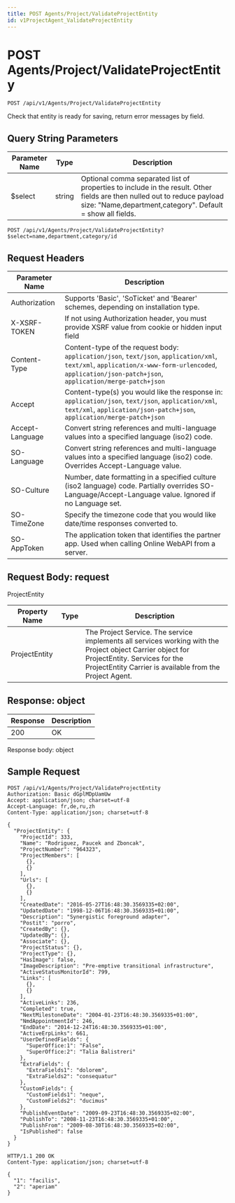 ```yaml
---
title: POST Agents/Project/ValidateProjectEntity
id: v1ProjectAgent_ValidateProjectEntity
---
```


# POST Agents/Project/ValidateProjectEntity

```http
POST /api/v1/Agents/Project/ValidateProjectEntity
```

Check that entity is ready for saving, return error messages by field.







## Query String Parameters

| Parameter Name | Type |  Description |
|----------------|------|--------------|
| $select | string |  Optional comma separated list of properties to include in the result. Other fields are then nulled out to reduce payload size: "Name,department,category". Default = show all fields. |

```http
POST /api/v1/Agents/Project/ValidateProjectEntity?$select=name,department,category/id
```


## Request Headers

| Parameter Name | Description |
|----------------|-------------|
| Authorization  | Supports 'Basic', 'SoTicket' and 'Bearer' schemes, depending on installation type. |
| X-XSRF-TOKEN   | If not using Authorization header, you must provide XSRF value from cookie or hidden input field |
| Content-Type | Content-type of the request body: `application/json`, `text/json`, `application/xml`, `text/xml`, `application/x-www-form-urlencoded`, `application/json-patch+json`, `application/merge-patch+json` |
| Accept         | Content-type(s) you would like the response in: `application/json`, `text/json`, `application/xml`, `text/xml`, `application/json-patch+json`, `application/merge-patch+json` |
| Accept-Language | Convert string references and multi-language values into a specified language (iso2) code. |
| SO-Language | Convert string references and multi-language values into a specified language (iso2) code. Overrides Accept-Language value. |
| SO-Culture | Number, date formatting in a specified culture (iso2 language) code. Partially overrides SO-Language/Accept-Language value. Ignored if no Language set. |
| SO-TimeZone | Specify the timezone code that you would like date/time responses converted to. |
| SO-AppToken | The application token that identifies the partner app. Used when calling Online WebAPI from a server. |

## Request Body: request  

ProjectEntity 

| Property Name | Type |  Description |
|----------------|------|--------------|
| ProjectEntity |  | The Project Service. The service implements all services working with the Project object <para /> Carrier object for ProjectEntity. Services for the ProjectEntity Carrier is available from the <see cref="T:SuperOffice.CRM.Services.IProjectAgent">Project Agent</see>. |


## Response: object



| Response | Description |
|----------------|-------------|
| 200 | OK |

Response body: object


## Sample Request

```http!
POST /api/v1/Agents/Project/ValidateProjectEntity
Authorization: Basic dGplMDpUamUw
Accept: application/json; charset=utf-8
Accept-Language: fr,de,ru,zh
Content-Type: application/json; charset=utf-8

{
  "ProjectEntity": {
    "ProjectId": 333,
    "Name": "Rodriguez, Paucek and Zboncak",
    "ProjectNumber": "964323",
    "ProjectMembers": [
      {},
      {}
    ],
    "Urls": [
      {},
      {}
    ],
    "CreatedDate": "2016-05-27T16:48:30.3569335+02:00",
    "UpdatedDate": "1998-12-06T16:48:30.3569335+01:00",
    "Description": "Synergistic foreground adapter",
    "Postit": "porro",
    "CreatedBy": {},
    "UpdatedBy": {},
    "Associate": {},
    "ProjectStatus": {},
    "ProjectType": {},
    "HasImage": false,
    "ImageDescription": "Pre-emptive transitional infrastructure",
    "ActiveStatusMonitorId": 799,
    "Links": [
      {},
      {}
    ],
    "ActiveLinks": 236,
    "Completed": true,
    "NextMilestoneDate": "2004-01-23T16:48:30.3569335+01:00",
    "NmdAppointmentId": 246,
    "EndDate": "2014-12-24T16:48:30.3569335+01:00",
    "ActiveErpLinks": 661,
    "UserDefinedFields": {
      "SuperOffice:1": "False",
      "SuperOffice:2": "Talia Balistreri"
    },
    "ExtraFields": {
      "ExtraFields1": "dolorem",
      "ExtraFields2": "consequatur"
    },
    "CustomFields": {
      "CustomFields1": "neque",
      "CustomFields2": "ducimus"
    },
    "PublishEventDate": "2009-09-23T16:48:30.3569335+02:00",
    "PublishTo": "2008-11-23T16:48:30.3569335+01:00",
    "PublishFrom": "2009-08-30T16:48:30.3569335+02:00",
    "IsPublished": false
  }
}
```

```http_
HTTP/1.1 200 OK
Content-Type: application/json; charset=utf-8

{
  "1": "facilis",
  "2": "aperiam"
}
```